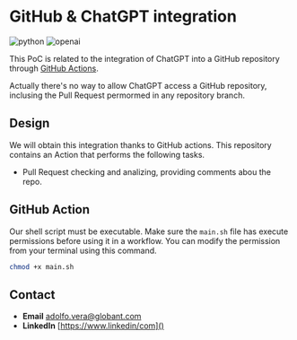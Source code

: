 # GitHub & ChatGPT integration

![python](https://img.shields.io/badge/python-3.9.6-blue) ![openai](https://img.shields.io/badge/OpenAI-0.27.2-orange)

This PoC is related to the integration of ChatGPT into a GitHub repository through [GitHub Actions](https://github.com/features/actions).

Actually there's no way to allow ChatGPT access a GitHub repository, inclusing the Pull Request permormed in any repository branch.

## Design

We will obtain this integration thanks to GitHub actions. This repository contains an Action that performs the following tasks.

* Pull Request checking and analizing, providing comments abou the repo.

## GitHub Action 

Our shell script must be executable. Make sure the `main.sh` file has execute permissions before using it in a workflow. You can modify the permission from your terminal using this command.

```zsh
chmod +x main.sh
```

## Contact

* **Email** [adolfo.vera@globant.com]()
* **LinkedIn** [https://www.linkedin/com]()
